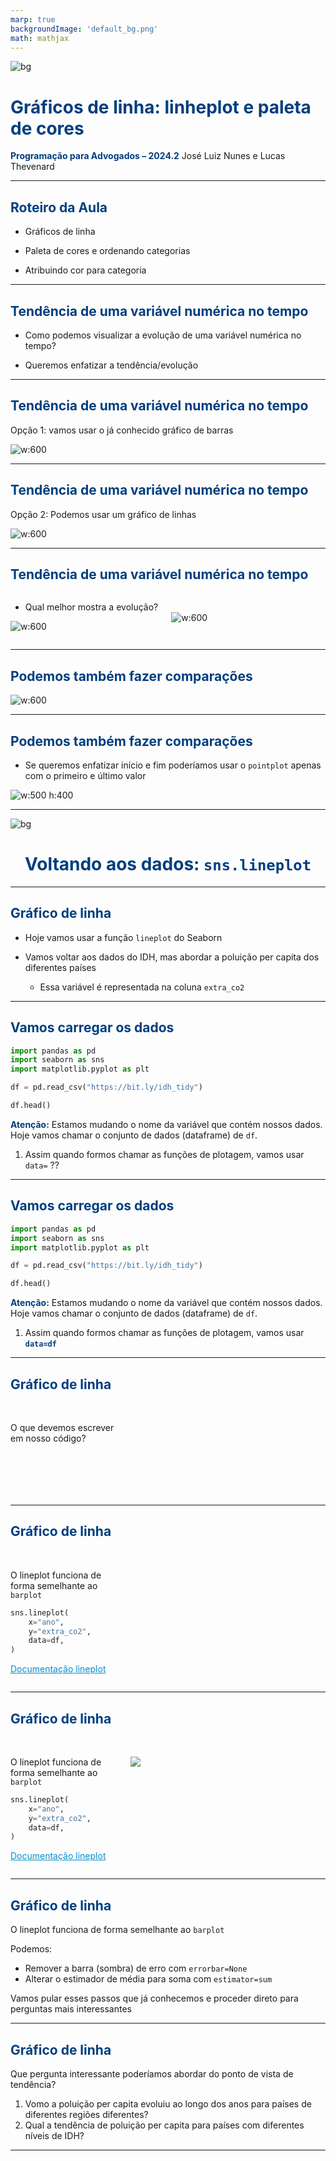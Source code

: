```yaml
---
marp: true
backgroundImage: 'default_bg.png'
math: mathjax
---
```

<style>

:root{
  font-family: "Source Sans Pro", sans-serif;
}

section {
  background-image: url(default_bg.png);
  font-family: "Source Sans Pro", sans-serif;
}
h1, h2, h3, strong {
  color: #003E7E;
}
h3, h4, h5 {
  text-align: center;
}
h4, h5 {
  font-weight: normal;
}
h1 {
  font-size: 200%;
}
h2, h3 {
  font-size: 150%;
}
h4 {
  font-size: 100%;
}
h5 {
  font-size: 75%;
}
header, a {
  color: #058ED0;
}
header {
  font-size: 85%;
}
footer {
  color: black;
  font-size: 60%;
}
blockquote {
  background: #f9f9f9;
  font-style: italic;
  font-family: Source Sans Pro;
  font-size: 80%;
  line-height: 170%;
  border-left: 10px solid #ccc;
  margin: 1.5em 20px;
  padding: 1.2em 30px;
  quotes: "\201C""\201D""\2018""\2019";
}
blockquote p {
  display: inline;
}
section::after {
  content: attr(data-marpit-pagination) ' / ' attr(data-marpit-pagination-total);
  color: #003E7E;
  font-size: 60%;
}
table {
  margin-left: auto;
  margin-right: auto;
}
th {
  background-color: #003E7E;
  color: white
}
.columns {
  display: grid;
  grid-template-columns: repeat(2, minmax(0, 1fr));
  gap: 1rem;
}
.columns3 {
  display: grid;
  grid-template-columns: repeat(3, minmax(0, 1fr));
  gap: 1rem;
}
.codeimage {
  display: grid;
  grid-template-columns: 35% 65%;
  gap: 1rem;
}
span.under {
  text-decoration: underline;
}

span.fade {
  color: lightgray!important;
}

section > h2 {
  flex: 0.2 0 auto;
  padding: 0;
  margin: 0;
  order: -999999;
}

section:has(> h2)::before {
  flex: 1 0 auto;
  display: block;
  content: '';
  order: 999999;
}

</style>

![bg](section_bg.png)

# Gráficos de linha: linheplot e paleta de cores

**Programação para Advogados – 2024.2**
José Luiz Nunes e Lucas Thevenard

---

<!-- 
paginate: true 
header: Aula 5 - Gráficos de linha | Paleta de cores
footer: jose.luiz@fgv.br | lucas.gomes@fgv.br | 02/09/2024
-->

## Roteiro da Aula
- Gráficos de linha

- Paleta de cores e ordenando categorias

- Atribuindo cor para categoria


---

## Tendência de uma variável numérica no tempo

- Como podemos visualizar a evolução de uma variável numérica no tempo?

- Queremos enfatizar a tendência/evolução

---

## Tendência de uma variável numérica no tempo

Opção 1: vamos usar o já conhecido gráfico de barras

<div style="margin: 0 auto">

![w:600](deputadas_ano_bar.png)

<div>

---

## Tendência de uma variável numérica no tempo

Opção 2: Podemos usar um gráfico de linhas

<div style="margin: 0 auto">

![w:600](deputadas_ano_line.png)

</div>

---
## Tendência de uma variável numérica no tempo


<div class="columns">
<div>

- Qual melhor mostra a evolução?

![w:600](deputadas_ano_bar.png)

</div>
<div>

<br>

![w:600](deputadas_ano_line.png)

</div>
</div>

---

## Podemos também fazer comparações


<div style="margin: 0 auto">

![w:600](percent_line.png)

</div>

---

## Podemos também fazer comparações

- Se queremos enfatizar início e fim poderíamos usar o `pointplot` apenas com o primeiro e último valor

<div style="margin: 0 auto">

![w:500 h:400](percent_point.png)

</div>


---

![bg](section_bg.png)

<div style="text-align: center">

# Voltando aos dados: `sns.lineplot`

</div>

---

## Gráfico de linha

- Hoje vamos usar a função `lineplot` do Seaborn

- Vamos voltar aos dados do IDH, mas abordar a poluição per capita dos diferentes países
  * Essa variável é representada na coluna `extra_co2`



---

## Vamos carregar os dados

```python
import pandas as pd
import seaborn as sns
import matplotlib.pyplot as plt

df = pd.read_csv("https://bit.ly/idh_tidy")

df.head()
```

**Atenção:** Estamos mudando o nome da variável que contém nossos dados. Hoje vamos chamar o conjunto de dados (dataframe) de `df`.

1. Assim quando formos chamar as funções de plotagem, vamos usar `data=` ??

---

## Vamos carregar os dados

```python
import pandas as pd
import seaborn as sns
import matplotlib.pyplot as plt

df = pd.read_csv("https://bit.ly/idh_tidy")

df.head()
```

**Atenção:** Estamos mudando o nome da variável que contém nossos dados. Hoje vamos chamar o conjunto de dados (dataframe) de `df`.

1. Assim quando formos chamar as funções de plotagem, vamos usar **`data=df`**

---


## Gráfico de linha

<div class="codeimage">
<div>

<br>

O que devemos escrever em nosso código?
```python






```

</div>
<div>

<br>


</div>
</div>


---


## Gráfico de linha

<div class="codeimage">
<div>

<br>

O lineplot funciona de forma semelhante ao `barplot` 
```python
sns.lineplot(
    x="ano",
    y="extra_co2",
    data=df,
)
```

[Documentação lineplot](https://seaborn.pydata.org/generated/seaborn.lineplot.html)

</div>
<div>

<br>



</div>
</div>


---


## Gráfico de linha

<div class="codeimage">
<div>

<br>

O lineplot funciona de forma semelhante ao `barplot` 
```python
sns.lineplot(
    x="ano",
    y="extra_co2",
    data=df,
)
```

[Documentação lineplot](https://seaborn.pydata.org/generated/seaborn.lineplot.html)

</div>
<div>

<br>

![](linha1.png)

</div>
</div>

---


## Gráfico de linha


O lineplot funciona de forma semelhante ao `barplot` 

Podemos:

- Remover a barra (sombra) de erro com `errorbar=None`
- Alterar o estimador de média para soma com `estimator=sum`


Vamos pular esses passos que já conhecemos e proceder direto para perguntas mais interessantes

---

## Gráfico de linha

Que pergunta interessante poderíamos abordar do ponto de vista de tendência?

1. Vomo a poluição per capita evoluiu ao longo dos anos para países de diferentes regiões diferentes?
2. Qual a tendência de poluição per capita para países com diferentes níveis de IDH?

---


